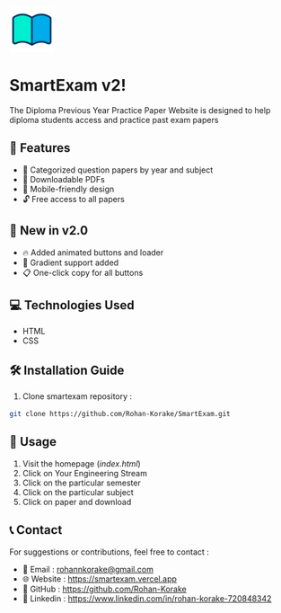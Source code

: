 ![Logo](SmartExam/icons/logo.png)
# SmartExam v2!
The Diploma Previous Year Practice Paper Website is designed to help diploma students access and practice past exam papers

## 🚀 Features
- 📂 Categorized question papers by year and subject
- 📄 Downloadable PDFs
- 📱 Mobile-friendly design
- 🔓 Free access to all papers

## 🚀 New in v2.0
- 🔥 Added animated buttons and loader
- 🌈 Gradient support added
- 📋 One-click copy for all buttons
##  💻 Technologies Used
- HTML
- CSS

## 🛠️ Installation Guide
1. Clone smartexam repository :
```bash
git clone https://github.com/Rohan-Korake/SmartExam.git
```

## 🔑 Usage
1. Visit the homepage (*index.html*)
2. Click on Your Engineering Stream
3. Click on the particular semester 
4. Click on the particular subject 
5. Click on paper and download 

## 📞 Contact
For suggestions or contributions, feel free to contact :
- 📧 Email : rohannkorake@gmail.com
- 🌐 Website : https://smartexam.vercel.app
- 📂 GitHub : https://github.com/Rohan-Korake
- 🔗 Linkedin : https://www.linkedin.com/in/rohan-korake-720848342

